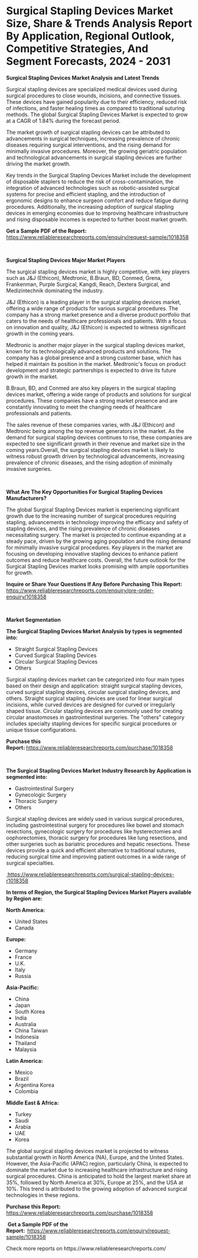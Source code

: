 <p><h1>Surgical Stapling Devices Market Size, Share & Trends Analysis Report By Application, Regional Outlook, Competitive Strategies, And Segment Forecasts, 2024 - 2031</h1></p><p><strong>Surgical Stapling Devices Market Analysis and Latest Trends</strong></p>
<p><p>Surgical stapling devices are specialized medical devices used during surgical procedures to close wounds, incisions, and connective tissues. These devices have gained popularity due to their efficiency, reduced risk of infections, and faster healing times as compared to traditional suturing methods. The global Surgical Stapling Devices Market is expected to grow at a CAGR of 1.84% during the forecast period.</p><p>The market growth of surgical stapling devices can be attributed to advancements in surgical techniques, increasing prevalence of chronic diseases requiring surgical interventions, and the rising demand for minimally invasive procedures. Moreover, the growing geriatric population and technological advancements in surgical stapling devices are further driving the market growth.</p><p>Key trends in the Surgical Stapling Devices Market include the development of disposable staplers to reduce the risk of cross-contamination, the integration of advanced technologies such as robotic-assisted surgical systems for precise and efficient stapling, and the introduction of ergonomic designs to enhance surgeon comfort and reduce fatigue during procedures. Additionally, the increasing adoption of surgical stapling devices in emerging economies due to improving healthcare infrastructure and rising disposable incomes is expected to further boost market growth.</p></p>
<p><strong>Get a Sample PDF of the Report:&nbsp;</strong> <a href="https://www.reliableresearchreports.com/enquiry/request-sample/1018358">https://www.reliableresearchreports.com/enquiry/request-sample/1018358</a></p>
<p>&nbsp;</p>
<p><strong>Surgical Stapling Devices Major Market Players</strong></p>
<p><p>The surgical stapling devices market is highly competitive, with key players such as J&J (Ethicon), Medtronic, B.Braun, BD, Conmed, Grena, Frankenman, Purple Surgical, Kangdi, Reach, Dextera Surgical, and Medizintechnik dominating the industry. </p><p>J&J (Ethicon) is a leading player in the surgical stapling devices market, offering a wide range of products for various surgical procedures. The company has a strong market presence and a diverse product portfolio that caters to the needs of healthcare professionals and patients. With a focus on innovation and quality, J&J (Ethicon) is expected to witness significant growth in the coming years.</p><p>Medtronic is another major player in the surgical stapling devices market, known for its technologically advanced products and solutions. The company has a global presence and a strong customer base, which has helped it maintain its position in the market. Medtronic's focus on product development and strategic partnerships is expected to drive its future growth in the market.</p><p>B.Braun, BD, and Conmed are also key players in the surgical stapling devices market, offering a wide range of products and solutions for surgical procedures. These companies have a strong market presence and are constantly innovating to meet the changing needs of healthcare professionals and patients.</p><p>The sales revenue of these companies varies, with J&J (Ethicon) and Medtronic being among the top revenue generators in the market. As the demand for surgical stapling devices continues to rise, these companies are expected to see significant growth in their revenue and market size in the coming years.Overall, the surgical stapling devices market is likely to witness robust growth driven by technological advancements, increasing prevalence of chronic diseases, and the rising adoption of minimally invasive surgeries.</p></p>
<p>&nbsp;</p>
<p><strong>What Are The Key Opportunities For Surgical Stapling Devices Manufacturers?</strong></p>
<p><p>The global Surgical Stapling Devices market is experiencing significant growth due to the increasing number of surgical procedures requiring stapling, advancements in technology improving the efficacy and safety of stapling devices, and the rising prevalence of chronic diseases necessitating surgery. The market is projected to continue expanding at a steady pace, driven by the growing aging population and the rising demand for minimally invasive surgical procedures. Key players in the market are focusing on developing innovative stapling devices to enhance patient outcomes and reduce healthcare costs. Overall, the future outlook for the Surgical Stapling Devices market looks promising with ample opportunities for growth.</p></p>
<p><strong>Inquire or Share Your Questions If Any Before Purchasing This Report:</strong> <a href="https://www.reliableresearchreports.com/enquiry/pre-order-enquiry/1018358">https://www.reliableresearchreports.com/enquiry/pre-order-enquiry/1018358</a></p>
<p>&nbsp;</p>
<p><strong>Market Segmentation</strong></p>
<p><strong>The Surgical Stapling Devices Market Analysis by types is segmented into:</strong></p>
<p><ul><li>Straight Surgical Stapling Devices</li><li>Curved Surgical Stapling Devices</li><li>Circular Surgical Stapling Devices</li><li>Others</li></ul></p>
<p><p>Surgical stapling devices market can be categorized into four main types based on their design and application: straight surgical stapling devices, curved surgical stapling devices, circular surgical stapling devices, and others. Straight surgical stapling devices are used for linear surgical incisions, while curved devices are designed for curved or irregularly shaped tissue. Circular stapling devices are commonly used for creating circular anastomoses in gastrointestinal surgeries. The "others" category includes specialty stapling devices for specific surgical procedures or unique tissue configurations.</p></p>
<p><strong>Purchase this Report:&nbsp;</strong><a href="https://www.reliableresearchreports.com/purchase/1018358">https://www.reliableresearchreports.com/purchase/1018358</a></p>
<p>&nbsp;</p>
<p><strong>The Surgical Stapling Devices Market Industry Research by Application is segmented into:</strong></p>
<p><ul><li>Gastrointestinal Surgery</li><li>Gynecologic Surgery</li><li>Thoracic Surgery</li><li>Others</li></ul></p>
<p><p>Surgical stapling devices are widely used in various surgical procedures, including gastrointestinal surgery for procedures like bowel and stomach resections, gynecologic surgery for procedures like hysterectomies and oophorectomies, thoracic surgery for procedures like lung resections, and other surgeries such as bariatric procedures and hepatic resections. These devices provide a quick and efficient alternative to traditional sutures, reducing surgical time and improving patient outcomes in a wide range of surgical specialties.</p></p>
<p><a href="https://www.reliableresearchreports.com/surgical-stapling-devices-r1018358">&nbsp;https://www.reliableresearchreports.com/surgical-stapling-devices-r1018358</a></p>
<p><strong>In terms of Region, the Surgical Stapling Devices Market Players available by Region are:</strong></p>
<p>
    <p> <strong> North America: </strong>
        <ul>
            <li>United States</li>
            <li>Canada</li>
        </ul>
        </p> 
    <p> <strong> Europe: </strong>
        <ul>
            <li>Germany</li>
            <li>France</li>
            <li>U.K.</li>
            <li>Italy</li>
            <li>Russia</li>
        </ul>
        </p> 
    <p> <strong> Asia-Pacific: </strong>
        <ul>
            <li>China</li>
            <li>Japan</li>
            <li>South Korea</li>
            <li>India</li>
            <li>Australia</li>
            <li>China Taiwan</li>
            <li>Indonesia</li>
            <li>Thailand</li>
            <li>Malaysia</li>
        </ul>
        </p> 
    <p> <strong> Latin America: </strong>
        <ul>
            <li>Mexico</li>
            <li>Brazil</li>
            <li>Argentina Korea</li>
            <li>Colombia</li>
        </ul>
        </p> 
    <p> <strong> Middle East & Africa: </strong>
        <ul>
            <li>Turkey</li>
            <li>Saudi</li>
            <li>Arabia</li>
            <li>UAE</li>
            <li>Korea</li>
        </ul>
    </p>
    </p>
<p><p>The global surgical stapling devices market is projected to witness substantial growth in North America (NA), Europe, and the United States. However, the Asia-Pacific (APAC) region, particularly China, is expected to dominate the market due to increasing healthcare infrastructure and rising surgical procedures. China is anticipated to hold the largest market share at 35%, followed by North America at 30%, Europe at 25%, and the USA at 10%. This trend is attributed to the growing adoption of advanced surgical technologies in these regions.</p></p>
<p><strong>Purchase this Report: </strong><a href="https://www.reliableresearchreports.com/purchase/1018358">https://www.reliableresearchreports.com/purchase/1018358</a></p>
<p>&nbsp;<strong>Get a Sample PDF of the Report:&nbsp;&nbsp;</strong><a href="https://www.reliableresearchreports.com/enquiry/request-sample/1018358">https://www.reliableresearchreports.com/enquiry/request-sample/1018358</a></p>
<p><strong></strong></p>
<p>Check more reports on https://www.reliableresearchreports.com/</p>